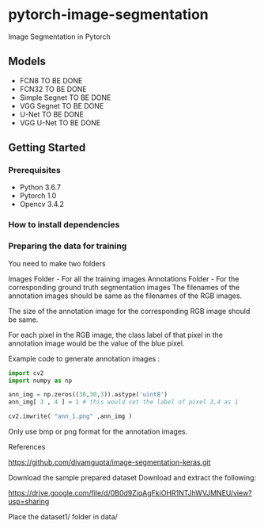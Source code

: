 # pytorch-image-segmentation
Image Segmentation in Pytorch


## Models 

* FCN8				TO BE DONE
* FCN32				TO BE DONE
* Simple Segnet 	TO BE DONE
* VGG Segnet 		TO BE DONE
* U-Net 			TO BE DONE
* VGG U-Net 		TO BE DONE

## Getting Started

### Prerequisites

* Python 3.6.7
* Pytorch 1.0
* Opencv 3.4.2

### How to install dependencies


### Preparing the data for training

You need to make two folders

Images Folder - For all the training images
Annotations Folder - For the corresponding ground truth segmentation images
The filenames of the annotation images should be same as the filenames of the RGB images.

The size of the annotation image for the corresponding RGB image should be same.

For each pixel in the RGB image, the class label of that pixel in the annotation image would be the value of the blue pixel.

Example code to generate annotation images :


```python
import cv2
import numpy as np

ann_img = np.zeros((30,30,3)).astype('uint8')
ann_img[ 3 , 4 ] = 1 # this would set the label of pixel 3,4 as 1

cv2.imwrite( "ann_1.png" ,ann_img )
```

Only use bmp or png format for the annotation images.



References

https://github.com/divamgupta/image-segmentation-keras.git


Download the sample prepared dataset
Download and extract the following:

https://drive.google.com/file/d/0B0d9ZiqAgFkiOHR1NTJhWVJMNEU/view?usp=sharing

Place the dataset1/ folder in data/
